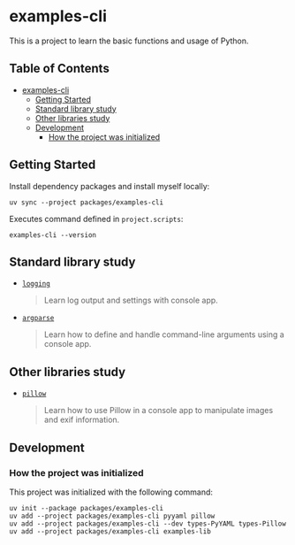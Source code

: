 # examples-cli

This is a project to learn the basic functions and usage of Python.

## Table of Contents <!-- omit in toc -->

- [examples-cli](#examples-cli)
  - [Getting Started](#getting-started)
  - [Standard library study](#standard-library-study)
  - [Other libraries study](#other-libraries-study)
  - [Development](#development)
    - [How the project was initialized](#how-the-project-was-initialized)

## Getting Started  

Install dependency packages and install myself locally:

```shell
uv sync --project packages/examples-cli
```

Executes command defined in `project.scripts`:

```shell
examples-cli --version
```

## Standard library study

- [`logging`](./src/examples_cli/libraries/logging/)
  > Learn log output and settings with console app.
- [`argparse`](./src/examples_cli/libraries/argparse/)
  > Learn how to define and handle command-line arguments using a console app.

## Other libraries study

- [`pillow`](./src/examples_cli/libraries/pillow/)
  > Learn how to use Pillow in a console app to manipulate images and exif information.

## Development

### How the project was initialized

This project was initialized with the following command:

```shell
uv init --package packages/examples-cli
uv add --project packages/examples-cli pyyaml pillow
uv add --project packages/examples-cli --dev types-PyYAML types-Pillow
uv add --project packages/examples-cli examples-lib
```
